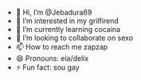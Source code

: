 - 👋 Hi, I’m @Jebadura69
- 👀 I’m interested in my grilfirend
- 🌱 I’m currently learning cocaina
- 💞️ I’m looking to collaborate on sexo
- 📫 How to reach me zapzap
- 😄 Pronouns: ela/delix
- ⚡ Fun fact: sou gay

<!---
Jebadura69/Jebadura69 is a ✨ special ✨ repository because its `README.md` (this file) appears on your GitHub profile.
You can click the Preview link to take a look at your changes.
--->
